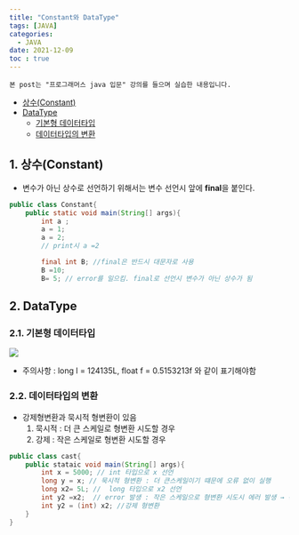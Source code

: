 ```yaml
---
title: "Constant와 DataType"
tags: [JAVA]
categories:
  - JAVA
date: 2021-12-09
toc : true
---
```

`본 post는 "프로그래머스 java 입문" 강의를 들으며 실습한 내용입니다.`

- [상수(Constant)](#1-상수(constant))
- [DataType](#2-datatype)
    - [기본형 데이터타입](#21-기본형-데이터타입)
    - [데이터타입의 변환](#22-데이터타입의-변환)

## 1. 상수(Constant)
- 변수가 아닌 상수로 선언하기 위해서는 변수 선언시 앞에 **final**을 붙인다.

```java
public class Constant{
    public static void main(String[] args){
        int a ;
        a = 1;
        a = 2;
        // print시 a =2

        final int B; //final은 반드시 대문자로 사용
        B =10;
        B= 5; // error를 일으킴. final로 선언시 변수가 아닌 상수가 됨
```

## 2. DataType
### 2.1. 기본형 데이터타입
<img src = "https://blog.kakaocdn.net/dn/cqQtu8/btrnreh2MYK/9IfDlbBdWb4iwkSBNrTTAK/img.png">

- 주의사항 : long l = 124135L, float f = 0.5153213f 와 같이 표기해야함

### 2.2. 데이터타입의 변환
- 강제형변환과 묵시적 형변환이 있음
    1. 묵시적 : 더 큰 스케일로 형변환 시도할 경우
    2. 강제 : 작은 스케일로 형변환 시도할 경우

```java
public class cast{
    public stataic void main(String[] args){
        int x = 5000; // int 타입으로 x 선언
        long y = x; // 묵시적 형변환 : 더 큰스케일이기 떄문에 오류 없이 실행
        long x2= 5L; //  long 타입으로 x2 선언
        int y2 =x2;  // error 발생 : 작은 스케일으로 형변환 시도시 에러 발생 → 강제 형변환 필요 
        int y2 = (int) x2; //강제 형변환 
    }
}
```

